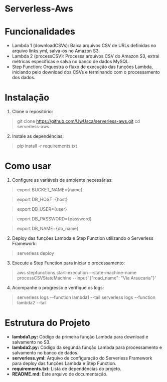 # Serverless-Aws

# Funcionalidades
- Lambda 1 (downloadCSVs): Baixa arquivos CSV de URLs definidas no arquivo links.yml, salva-os no Amazon S3.
- Lambda 2 (processCSV): Processa arquivos CSV do Amazon S3, extrai métricas específicas e salva no banco de dados MySQL.
- Step Function: Orquestra o fluxo de execução das funções Lambda, iniciando pelo download dos CSVs e terminando com o processamento dos dados.

# Instalação
1. Clone o repositório:
> git clone https://github.com/UwUsca/serverless-aws.git
> cd serverless-aws

2. Instale as dependências:
> pip install -r requirements.txt


# Como usar
1. Configure as variáveis de ambiente necessárias:
> export BUCKET_NAME={name}

> export DB_HOST={host}

> export DB_USER={user}

> export DB_PASSWORD={password}

> export DB_NAME={db_name}

2. Deploy das funções Lambda e Step Function utilizando o Serverless Framework:
> serverless deploy

3. Execute a Step Function para iniciar o processamento:
> aws stepfunctions start-execution --state-machine-name processCSVStateMachine --input '{"road_name": "Via Araucaria"}'

4. Acompanhe o progresso e verifique os logs:
> serverless logs --function lambda1 --tail
> serverless logs --function lambda2 --tail

# Estrutura do Projeto
- **lambda1.py:** Código da primeira função Lambda para download e salvamento no S3.
- **lambda2.py:** Código da segunda função Lambda para processamento e salvamento no banco de dados.
- **serverless.yml:** Arquivo de configuração do Serverless Framework para deploy das funções Lambda e Step Function.
- **requirements.txt:** Lista de dependências do projeto.
- **README.md:** Este arquivo de documentação.
